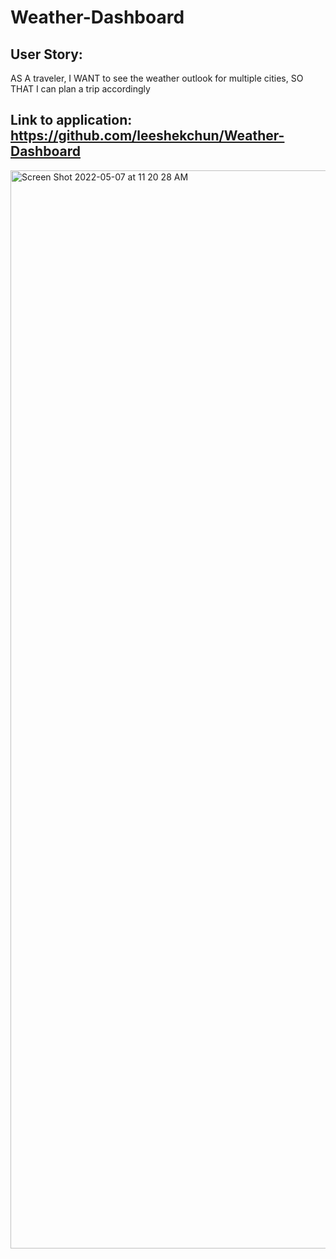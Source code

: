 # Weather-Dashboard


## User Story: 
AS A traveler, I WANT to see the weather outlook for multiple cities, SO THAT I can plan a trip accordingly

## Link to application: https://github.com/leeshekchun/Weather-Dashboard

<img width="1725" alt="Screen Shot 2022-05-07 at 11 20 28 AM" src="https://user-images.githubusercontent.com/99776016/167265041-a9d96a71-3465-46ce-b389-284403b839a0.png">
